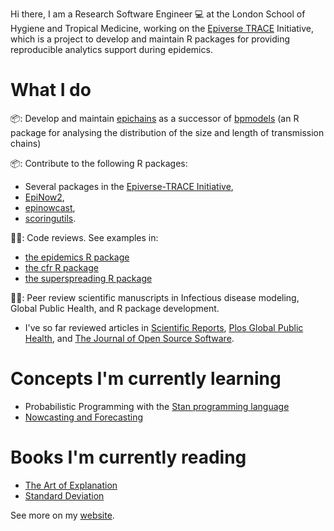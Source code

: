 Hi there, I am a Research Software Engineer :computer: at the London School of Hygiene and Tropical 
Medicine, working on the [Epiverse TRACE](https://github.com/epiverse-trace) Initiative, 
which is a project to develop and maintain R packages for providing reproducible analytics 
support during epidemics.

# What I do

📦: Develop and maintain [epichains](https://github.com/epiverse-trace/epichains) as a successor of [bpmodels](https://github.com/epiverse-trace/bpmodels) (an 
R package for analysing the distribution of the size and length of transmission chains)

📦: Contribute to the following R packages:

  - Several packages in the [Epiverse-TRACE Initiative](https://github.com/epiverse-trace/),
  - [EpiNow2](https://github.com/epiforecasts/EpiNow2),
  - [epinowcast](https://github.com/epinowcast/epinowcast),
  - [scoringutils](https://epiforecasts.io/scoringutils/).

🕵️‍♂️: Code reviews. See examples in:
  - [the epidemics R package](https://github.com/epiverse-trace/epidemics/pull/176#pullrequestreview-1925558435)
  - [the cfr R package](https://github.com/epiverse-trace/cfr/pull/78#pullrequestreview-1617135290)
  - [the superspreading R package](https://github.com/epiverse-trace/superspreading/pull/77#pullrequestreview-1833259711)

🕵️‍♂️: Peer review scientific manuscripts in Infectious disease modeling, Global Public Health, and R package development.

  - I've so far reviewed articles in [Scientific Reports](https://www.nature.com/srep/), [Plos Global Public Health](https://journals.plos.org/globalpublichealth/), and [The Journal of Open Source Software](https://joss.theoj.org/).

# Concepts I'm currently learning

- Probabilistic Programming with the [Stan programming language](https://mc-stan.org/)
- [Nowcasting and Forecasting](https://nfidd.github.io/nfidd/)

# Books I'm currently reading

- [The Art of Explanation](https://www.amazon.co.uk/Art-Explanation-Communicate-Clarity-Confidence/dp/1472298446)
- [Standard Deviation](https://www.amazon.co.uk/Standard-Deviation/dp/B071HJB4S2/ref=sr_1_1?crid=1M3BZ5MVYPHFP&dib=eyJ2IjoiMSJ9.ULOMqOgbe_Mhp_ZkQ9ONEn895_j7e1l_KAleKJh89s70d6Or09GA_mN6K0K8LC8z5zoMQ8HITecRmb52ea83lePTBEbZXVf8Dw0WicLj6EA.M59exQWJacSBic88KSlZh3rvTtsgJ2yX5DzUfWEIXTg&dib_tag=se&keywords=standard+deviation+katherine+heiny&qid=1719228399&s=books&sprefix=standard+%2Cstripbooks%2C145&sr=1-1)



See more on my [website](https://jamesmbaazam.github.io/).

